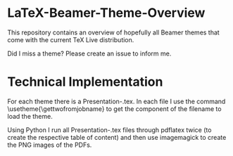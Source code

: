 # LaTeX-Beamer-Theme-Overview

This repository contains an overview of hopefully all
Beamer themes that come with the current TeX Live
distribution.

Did I miss a theme? Please create an issue to inform me.


# Technical Implementation

For each theme there is a Presentation-<theme>.tex.
In each file I use the command \usetheme{\gettwofromjobname}
to get the <theme> component of the filename to load
the theme.

Using Python I run all Presentation-<theme>.tex files through
pdflatex twice (to create the respective table of content)
and then use imagemagick to create the PNG images of the PDFs.


